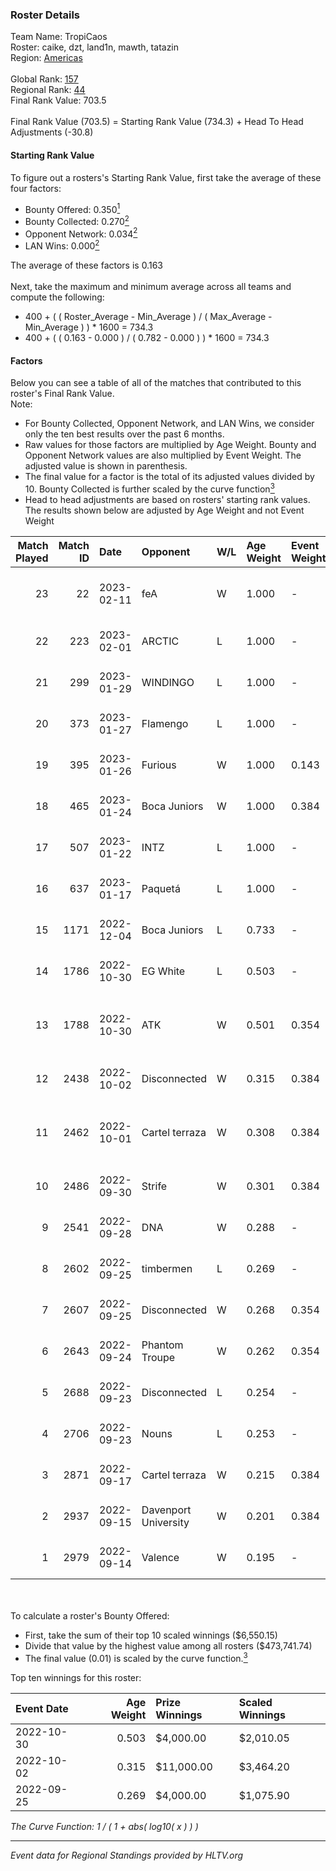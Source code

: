 ### Roster Details<br />
Team Name: TropiCaos<br />
Roster: caike, dzt, land1n, mawth, tatazin<br />
Region: [Americas]( ../standings_americas.md)<br />
<br />
Global Rank: [157](../standings_global.md)<br />
Regional Rank: [44]( ../standings_americas.md)<br />
Final Rank Value:  703.5<br />
<br />
Final Rank Value (703.5) = Starting Rank Value (734.3) + Head To Head Adjustments (-30.8)<br />

#### Starting Rank Value<br />
To figure out a rosters's Starting Rank Value, first take the average of these four factors:<br />
- Bounty Offered: 0.350[<sup>1</sup>](#table2)
- Bounty Collected: 0.270[<sup>2</sup>](#table1)
- Opponent Network: 0.034[<sup>2</sup>](#table1)
- LAN Wins: 0.000[<sup>2</sup>](#table1)

The average of these factors is 0.163<br />
<br />
Next, take the maximum and minimum average across all teams and compute the following:<br />
- 400 + ( ( Roster_Average - Min_Average ) / ( Max_Average - Min_Average ) ) * 1600 = 734.3
- 400 + ( ( 0.163 - 0.000 ) / ( 0.782 - 0.000 ) ) * 1600 = 734.3


#### Factors<br />
Below you can see a table of all of the matches that contributed to this roster's Final Rank Value.<br />
Note:<br />

- For Bounty Collected, Opponent Network, and LAN Wins, we consider only the ten best results over the past 6 months.
- Raw values for those factors are multiplied by Age Weight. Bounty and Opponent Network values are also multiplied by Event Weight. The adjusted value is shown in parenthesis.
- The final value for a factor is the total of its adjusted values divided by 10. Bounty Collected is further scaled by the curve function[<sup>3</sup>](#curveFunction)
- Head to head adjustments are based on rosters' starting rank values. The results shown below are adjusted by Age Weight and not Event Weight
<span id="table1"></span><br />


| Match Played | Match ID | Date       | Opponent             | W/L | Age Weight | Event Weight | Bounty Collected | Opponent Network | LAN Wins  | H2H Adj. | Roster                                    |
| -: | -: | :- | :- | :- | :- | :- | :- | :- | :- | -: | :- |
|           23 |       22 | 2023-02-11 | feA                  | W   | 1.000      | -            | -                | -                | 0 (0.000) |     4.87 | caike, dzt, land1n, mawth, tatazin        |
|           22 |      223 | 2023-02-01 | ARCTIC               | L   | 1.000      | -            | -                | -                | -         |    -9.14 | dzt, land1n, mawth, prt, tatazin          |
|           21 |      299 | 2023-01-29 | WINDINGO             | L   | 1.000      | -            | -                | -                | -         |   -18.47 | dzt, land1n, mawth, prt, tatazin          |
|           20 |      373 | 2023-01-27 | Flamengo             | L   | 1.000      | -            | -                | -                | -         |   -16.37 | dzt, land1n, mawth, prt, tatazin          |
|           19 |      395 | 2023-01-26 | Furious              | W   | 1.000      | 0.143        | 0.001 (0.000)    | 0.116 (0.017)    | 0 (0.000) |    11.27 | dzt, land1n, mawth, prt, tatazin          |
|           18 |      465 | 2023-01-24 | Boca Juniors         | W   | 1.000      | 0.384        | 0.005 (0.002)    | 0.200 (0.077)    | 0 (0.000) |    14.55 | dzt, land1n, mawth, prt, tatazin          |
|           17 |      507 | 2023-01-22 | INTZ                 | L   | 1.000      | -            | -                | -                | -         |   -14.49 | dzt, land1n, mawth, prt, tatazin          |
|           16 |      637 | 2023-01-17 | Paquetá              | L   | 1.000      | -            | -                | -                | -         |   -15.38 | dzt, land1n, mawth, prt, tatazin          |
|           15 |     1171 | 2022-12-04 | Boca Juniors         | L   | 0.733      | -            | -                | -                | -         |   -13.18 | dzt, land1n, mawth, prt, tatazin          |
|           14 |     1786 | 2022-10-30 | EG White             | L   | 0.503      | -            | -                | -                | -         |    -5.25 | dzt, land1n, mawth, prt, tatazin          |
|           13 |     1788 | 2022-10-30 | ATK                  | W   | 0.501      | 0.354        | 0.070 (0.012)    | 0.646 (0.115)    | 0 (0.000) |    11.98 | b0denmaster, Fadey, MisteM, motm, Swisher |
|           12 |     2438 | 2022-10-02 | Disconnected         | W   | 0.315      | 0.384        | 0.008 (0.001)    | 0.225 (0.027)    | 0 (0.000) |     4.79 | dzt, land1n, mawth, prt, tatazin          |
|           11 |     2462 | 2022-10-01 | Cartel terraza       | W   | 0.308      | 0.384        | 0.002 (0.000)    | 0.113 (0.013)    | 0 (0.000) |     3.77 | k1Nky, Marro, pacmanN, spamzzy, tor1towOw |
|           10 |     2486 | 2022-09-30 | Strife               | W   | 0.301      | 0.384        | 0.015 (0.002)    | 0.314 (0.036)    | 0 (0.000) |     5.50 | dzt, land1n, mawth, prt, tatazin          |
|            9 |     2541 | 2022-09-28 | DNA                  | W   | 0.288      | -            | -                | -                | 0 (0.000) |     1.16 | 0K1N, ch1py, k1, KenZ, Project90          |
|            8 |     2602 | 2022-09-25 | timbermen            | L   | 0.269      | -            | -                | -                | -         |    -3.54 | dzt, land1n, mawth, prt, tatazin          |
|            7 |     2607 | 2022-09-25 | Disconnected         | W   | 0.268      | 0.354        | 0.008 (0.001)    | 0.225 (0.021)    | 0 (0.000) |     4.14 | dzt, land1n, mawth, prt, tatazin          |
|            6 |     2643 | 2022-09-24 | Phantom Troupe       | W   | 0.262      | 0.354        | 0.001 (0.000)    | 0.047 (0.004)    | 0 (0.000) |     2.96 | dzt, land1n, mawth, prt, tatazin          |
|            5 |     2688 | 2022-09-23 | Disconnected         | L   | 0.254      | -            | -                | -                | -         |    -4.08 | aris, BeaKie, brett, silas, Swahn         |
|            4 |     2706 | 2022-09-23 | Nouns                | L   | 0.253      | -            | -                | -                | -         |    -2.59 | dzt, land1n, mawth, prt, tatazin          |
|            3 |     2871 | 2022-09-17 | Cartel terraza       | W   | 0.215      | 0.384        | 0.002 (0.000)    | 0.113 (0.009)    | -         |     2.65 | dzt, land1n, mawth, prt, tatazin          |
|            2 |     2937 | 2022-09-15 | Davenport University | W   | 0.201      | 0.384        | 0.014 (0.001)    | 0.227 (0.018)    | -         |     3.21 | dzt, land1n, mawth, prt, tatazin          |
|            1 |     2979 | 2022-09-14 | Valence              | W   | 0.195      | -            | -                | -                | -         |     0.82 | based, casey, Magic, Ruv, Static          |

<br />
<span id="table2"></span><br />
To calculate a roster's Bounty Offered:<br />

- First, take the sum of their top 10 scaled winnings ($6,550.15)
- Divide that value by the highest value among all rosters ($473,741.74)
- The final value (0.01) is scaled by the curve function.[<sup>3</sup>](#curveFunction)

Top ten winnings for this roster:<br />

| Event Date | Age Weight | Prize Winnings | Scaled Winnings |
| :- | -: | :- | :- |
| 2022-10-30 |      0.503 | $4,000.00      | $2,010.05       |
| 2022-10-02 |      0.315 | $11,000.00     | $3,464.20       |
| 2022-09-25 |      0.269 | $4,000.00      | $1,075.90       |


<span id="curveFunction"></span>_The Curve Function: 1 / ( 1 + abs( log10( x ) ) )_<br />

---
_Event data for Regional Standings provided by HLTV.org_<br />
